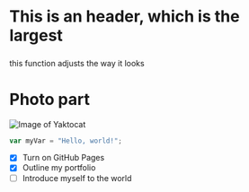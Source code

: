 # This is an  header, which is the largest <h5>

this function adjusts the way it looks 


# Photo part
![Image of Yaktocat](https://octodex.github.com/images/yaktocat.png)


``` javascript
var myVar = "Hello, world!";
```
- [x] Turn on GitHub Pages
- [x] Outline my portfolio
- [ ] Introduce myself to the world
